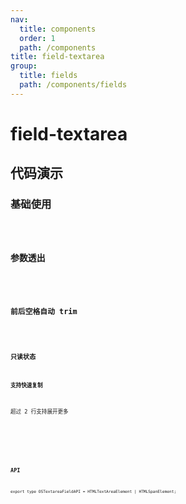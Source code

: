 ```yaml
---
nav:
  title: components
  order: 1
  path: /components
title: field-textarea
group:
  title: fields
  path: /components/fields
---
```


# field-textarea

## 代码演示

### 基础使用

<code src="../demos/field-textarea/simple.tsx" />

### 参数透出

<code src="../demos/field-textarea/antd-params.tsx" />

### 前后空格自动 trim

<code src="../demos/field-textarea/auto-trim.tsx" />

### 只读状态

#### 支持快速复制

超过 2 行支持展开更多

<code src="../demos/field-textarea/readonly.tsx" />

####

<API exports='["Settings"]' src="../components/fields/textarea.tsx"></API>

### API

`export type OSTextareaFieldAPI = HTMLTextAreaElement | HTMLSpanElement;`
